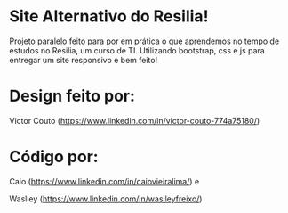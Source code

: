 # Site Alternativo do Resilia!

Projeto paralelo feito para por em prática o que aprendemos no tempo de estudos no Resilia, um curso de TI.
Utilizando bootstrap, css e js para entregar um site responsivo e bem feito!



# Design feito por: 

Victor Couto (https://www.linkedin.com/in/victor-couto-774a75180/)

# Código por: 

Caio (https://www.linkedin.com/in/caiovieiralima/) e 

Waslley (https://www.linkedin.com/in/waslleyfreixo/)
